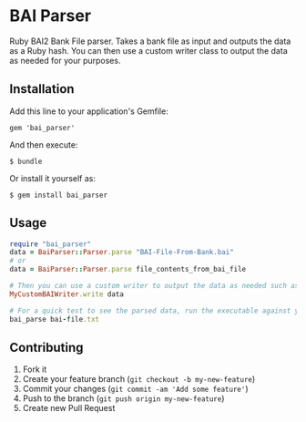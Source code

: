 # BAI Parser

Ruby BAI2 Bank File parser.  Takes a bank file as input and outputs the data as a Ruby hash.  You can then use a custom writer class to output the data as needed for your purposes.

## Installation

Add this line to your application's Gemfile:

    gem 'bai_parser'

And then execute:

    $ bundle

Or install it yourself as:

    $ gem install bai_parser

## Usage

``` ruby
require "bai_parser"
data = BaiParser::Parser.parse "BAI-File-From-Bank.bai"
# or
data = BaiParser::Parser.parse file_contents_from_bai_file

# Then you can use a custom writer to output the data as needed such as to a csv file
MyCustomBAIWriter.write data

# For a quick test to see the parsed data, run the executable against your data file and it will print the data to the screen
bai_parse bai-file.txt
```

## Contributing

1. Fork it
2. Create your feature branch (`git checkout -b my-new-feature`)
3. Commit your changes (`git commit -am 'Add some feature'`)
4. Push to the branch (`git push origin my-new-feature`)
5. Create new Pull Request

